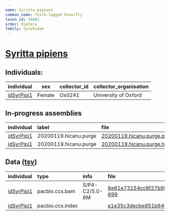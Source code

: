 ```yaml
---
name: Syritta pipiens
common_name: thick-legged hoverfly
taxon_id: 34682
order: Diptera
family: Syrphidae
---
```


# [Syritta pipiens](https://www.ebi.ac.uk/ena/data/taxonomy/v1/taxon/tax-id/34682)

## Individuals:

| individual | sex | collector_id | collector_organisation |
| :--------- | :-: | :----------- | :--------------------- |
| [idSyrPipi1](idSyrPipi1.md) | Female | Ox0241 | University of Oxford |

## In-progress assemblies

| individual | label | file |
| :--------- | :---- | :--- |
| [idSyrPipi1](idSyrPipi1.md) | 20200119.hicanu.purge | [20200119.hicanu.purge.prim.fasta.gz](https://darwin.cog.sanger.ac.uk/insects/Syritta_pipiens/idSyrPipi1/assemblies/working/20200119.hicanu.purge/20200119.hicanu.purge.prim.fasta.gz) |
| [idSyrPipi1](idSyrPipi1.md) | 20200119.hicanu.purge | [20200119.hicanu.purge.htig.fasta.gz](https://darwin.cog.sanger.ac.uk/insects/Syritta_pipiens/idSyrPipi1/assemblies/working/20200119.hicanu.purge/20200119.hicanu.purge.htig.fasta.gz) |

## Data ([tsv](Syritta_pipiens_data.tsv))

| individual | type | info | file |
| :--------- | :--- | :--- | :--- |
| [idSyrPipi1](idSyrPipi1.md) | pacbio.ccs.bam | S/P4-C2/5.0-8M | [8e61e73154cc8f27b991593cc2d7d8b8-699](https://darwin.cog.sanger.ac.uk/insects/Syritta_pipiens/idSyrPipi1/genomic_data/pacbio/m64097_200111_170228.ccs.bam) |
| [idSyrPipi1](idSyrPipi1.md) | pacbio.ccs.index |  | [a1e35c3decbe851b64f214db2d3674a7](https://darwin.cog.sanger.ac.uk/insects/Syritta_pipiens/idSyrPipi1/genomic_data/pacbio/m64097_200111_170228.ccs.bam.pbi) |
